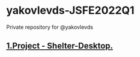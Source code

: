 # yakovlevds-JSFE2022Q1
Private repository for @yakovlevds


## [1.Project - Shelter-Desktop.](/shelter/pages/main/)